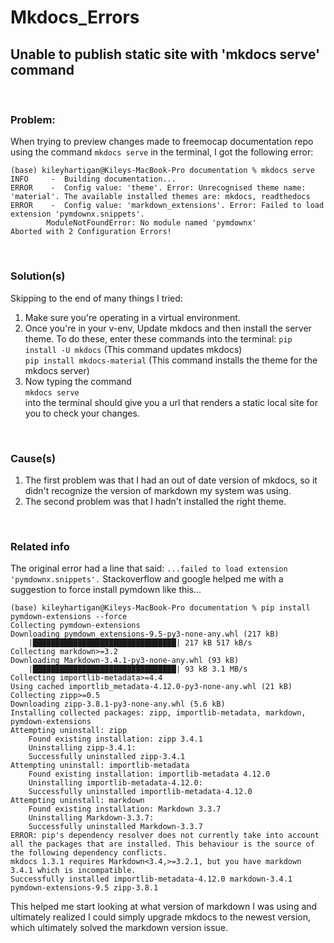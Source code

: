 # Mkdocs_Errors  


## Unable to publish static site with 'mkdocs serve' command

<p>&nbsp;</p>

### Problem: 
When trying to preview changes made to freemocap documentation repo using the command `mkdocs serve` in the terminal, I got the following error:



    (base) kileyhartigan@Kileys-MacBook-Pro documentation % mkdocs serve
    INFO     -  Building documentation...
    ERROR    -  Config value: 'theme'. Error: Unrecognised theme name: 'material'. The available installed themes are: mkdocs, readthedocs
    ERROR    -  Config value: 'markdown_extensions'. Error: Failed to load extension 'pymdownx.snippets'.
            ModuleNotFoundError: No module named 'pymdownx'
    Aborted with 2 Configuration Errors!
<p>&nbsp;</p>

### Solution(s)
Skipping to the end of many things I tried:  
1. Make sure you're operating in a virtual environment. 
2. Once you're in your v-env, Update mkdocs and then install the server theme. To do these, enter these commands into the terminal: 
`pip install -U mkdocs`  (This command updates mkdocs)   
`pip install mkdocs-material` (This command installs the theme for the mkdocs server)
3. Now typing the command  
`mkdocs serve`  
into the terminal should give you a url that renders a static local site for you to check your changes. 
<p>&nbsp;</p>

### Cause(s)
1. The first problem was that I had an out of date version of mkdocs, so it didn't recognize the version of markdown my system was using.  
2. The second problem was that I hadn't installed the right theme.
<p>&nbsp;</p>

### Related info
The original error had a line that said: `...failed to load extension 'pymdownx.snippets'.`
  Stackoverflow and google helped me with a suggestion to force install pymdown like this...

    (base) kileyhartigan@Kileys-MacBook-Pro documentation % pip install pymdown-extensions --force
    Collecting pymdown-extensions
    Downloading pymdown_extensions-9.5-py3-none-any.whl (217 kB)
        |████████████████████████████████| 217 kB 517 kB/s 
    Collecting markdown>=3.2
    Downloading Markdown-3.4.1-py3-none-any.whl (93 kB)
        |████████████████████████████████| 93 kB 3.1 MB/s 
    Collecting importlib-metadata>=4.4
    Using cached importlib_metadata-4.12.0-py3-none-any.whl (21 kB)
    Collecting zipp>=0.5
    Downloading zipp-3.8.1-py3-none-any.whl (5.6 kB)
    Installing collected packages: zipp, importlib-metadata, markdown, pymdown-extensions
    Attempting uninstall: zipp
        Found existing installation: zipp 3.4.1
        Uninstalling zipp-3.4.1:
        Successfully uninstalled zipp-3.4.1
    Attempting uninstall: importlib-metadata
        Found existing installation: importlib-metadata 4.12.0
        Uninstalling importlib-metadata-4.12.0:
        Successfully uninstalled importlib-metadata-4.12.0
    Attempting uninstall: markdown
        Found existing installation: Markdown 3.3.7
        Uninstalling Markdown-3.3.7:
        Successfully uninstalled Markdown-3.3.7
    ERROR: pip's dependency resolver does not currently take into account all the packages that are installed. This behaviour is the source of the following dependency conflicts.
    mkdocs 1.3.1 requires Markdown<3.4,>=3.2.1, but you have markdown 3.4.1 which is incompatible.
    Successfully installed importlib-metadata-4.12.0 markdown-3.4.1 pymdown-extensions-9.5 zipp-3.8.1

This helped me start looking at what version of markdown I was using and ultimately realized I could simply upgrade mkdocs to the newest version, which ultimately solved the markdown version issue.  

 

